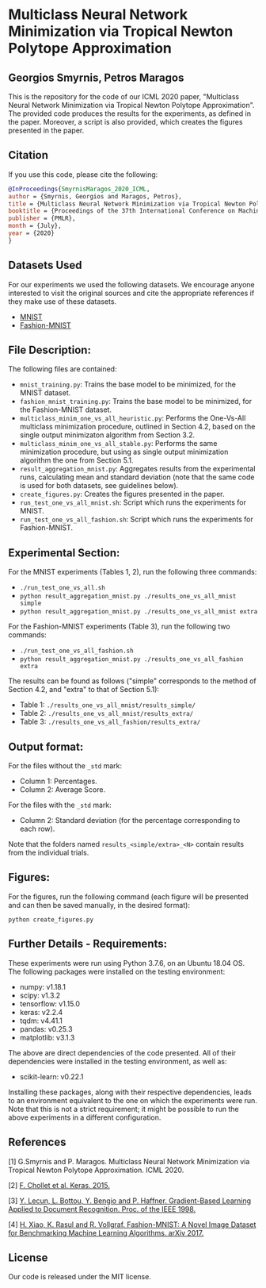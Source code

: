 # Multiclass Neural Network Minimization via Tropical Newton Polytope Approximation
## Georgios Smyrnis, Petros Maragos

This is the repository for the code of our ICML 2020 paper, "Multiclass Neural Network Minimization via Tropical Newton Polytope Approximation". The provided code produces the results for the experiments, as defined in the paper. Moreover, a script is also provided, which creates the figures presented in the paper.

## Citation

If you use this code, please cite the following:
```bibtex
@InProceedings{SmyrnisMaragos_2020_ICML,
author = {Smyrnis, Georgios and Maragos, Petros},
title = {Multiclass Neural Network Minimization via Tropical Newton Polytope Approximation},
booktitle = {Proceedings of the 37th International Conference on Machine Learning (ICML)},
publisher = {PMLR},
month = {July},
year = {2020}
} 
```

## Datasets Used

For our experiments we used the following datasets. We encourage anyone interested to visit the original sources and cite the appropriate references if they make use of these datasets.

- [MNIST](http://yann.lecun.com/exdb/mnist/)
- [Fashion-MNIST](https://github.com/zalandoresearch/fashion-mnist)

## File Description:
The following files are contained:
  - `mnist_training.py`: Trains the base model to be minimized, for the MNIST
    dataset.
  - `fashion_mnist_training.py`: Trains the base model to be minimized, for the
    Fashion-MNIST dataset.
  - `multiclass_minim_one_vs_all_heuristic.py`: Performs the One-Vs-All multiclass minimization procedure,
    outlined in Section 4.2, based on the single output minimizaton algorithm from Section 3.2.
  - `multiclass_minim_one_vs_all_stable.py`: Performs the same minimization procedure, but
    using as single output minimization algorithm the one from Section 5.1.
  - `result_aggregation_mnist.py`: Aggregates results from the experimental runs,
    calculating mean and standard deviation (note that the same code is used
    for both datasets, see guidelines below).
  - `create_figures.py`: Creates the figures presented in the paper.
  - `run_test_one_vs_all_mnist.sh`: Script which runs the experiments for MNIST.
  - `run_test_one_vs_all_fashion.sh`: Script which runs the experiments for
    Fashion-MNIST.


## Experimental Section:
For the MNIST experiments (Tables 1, 2), run the following three commands:
  - `./run_test_one_vs_all.sh`
  - `python result_aggregation_mnist.py ./results_one_vs_all_mnist simple`
  - `python result_aggregation_mnist.py ./results_one_vs_all_mnist extra`

For the Fashion-MNIST experiments (Table 3), run the following two commands:
  - `./run_test_one_vs_all_fashion.sh`
  - `python result_aggregation_mnist.py ./results_one_vs_all_fashion extra`

The results can be found as follows ("simple" corresponds to the method of
Section 4.2, and "extra" to that of Section 5.1):
  - Table 1: `./results_one_vs_all_mnist/results_simple/`
  - Table 2: `./results_one_vs_all_mnist/results_extra/`
  - Table 3: `./results_one_vs_all_fashion/results_extra/`

## Output format:
For the files without the `_std` mark:
  - Column 1: Percentages.
  - Column 2: Average Score.

For the files with the `_std` mark:
  - Column 2: Standard deviation (for the percentage corresponding to each row).

Note that the folders named `results_<simple/extra>_<N>` contain results from
the individual trials.


## Figures:
For the figures, run the following command (each figure will be presented and
can then be saved manually, in the desired format):

  `python create_figures.py`


## Further Details - Requirements:
These experiments were run using Python 3.7.6, on an Ubuntu 18.04 OS.
The following packages were installed on the testing environment:
  - numpy:        v1.18.1
  - scipy:        v1.3.2
  - tensorflow:   v1.15.0
  - keras:        v2.2.4
  - tqdm:         v4.41.1
  - pandas:       v0.25.3
  - matplotlib:   v3.1.3

The above are direct dependencies of the code presented. All of their
dependencies were installed in the testing environment, as well as:
  - scikit-learn: v0.22.1

Installing these packages, along with their respective dependencies, leads to
an environment equivalent to the one on which the experiments were run. Note
that this is not a strict requirement; it might be possible to run the above
experiments in a different configuration.

## References
[1] G.Smyrnis and P. Maragos. Multiclass Neural Network Minimization via Tropical Newton Polytope Approximation. ICML 2020.

[2] [F. Chollet et al. Keras. 2015.](https://keras.io)

[3] [Y. Lecun, L. Bottou, Y. Bengio and P. Haffner. Gradient-Based Learning Applied to Document Recognition. Proc. of the IEEE 1998.](https://ieeexplore.ieee.org/abstract/document/726791) 

[4] [H. Xiao, K. Rasul and R. Vollgraf. Fashion-MNIST: A Novel Image Dataset for Benchmarking Machine Learning Algorithms. arXiv 2017.](https://arxiv.org/abs/1708.07747)

## License

Our code is released under the MIT license.

